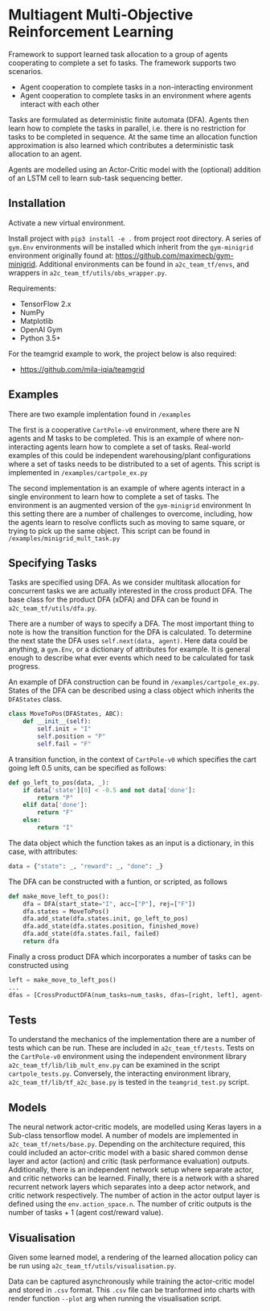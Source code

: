 # Multiagent Multi-Objective Reinforcement Learning

Framework to support learned task allocation to a group of agents 
cooperating to complete a set fo tasks. The framework supports two 
scenarios. 
* Agent cooperation to complete tasks in a non-interacting environment
* Agent cooperation to complete tasks in an environment where agents interact with each other

Tasks are formulated as deterministic finite automata (DFA). Agents then
learn how to complete the tasks in parallel, i.e. there is no restriction
for tasks to be completed in sequence. At the same time an allocation 
function approximation is also learned which contributes a deterministic
task allocation to an agent.

Agents are modelled using an Actor-Critic model with the (optional) addition of an 
LSTM cell to learn sub-task sequencing better. 

## Installation

Activate a new virtual environment. 

Install project with ```pip3 install -e .``` from project root directory.
A series of ```gym.Env``` environments will be installed which inherit from
the ```gym-minigrid``` environment originally found at:
https://github.com/maximecb/gym-minigrid. Additional environments can be found 
in ```a2c_team_tf/envs```, and wrappers in ```a2c_team_tf/utils/obs_wrapper.py```.

Requirements: 
* TensorFlow 2.x
* NumPy
* Matplotlib
* OpenAI Gym
* Python 3.5+

For the teamgrid example to work, the project below is also required:
* https://github.com/mila-iqia/teamgrid

## Examples

There are two example implentation found in ```/examples``` 

The first is a cooperative ```CartPole-v0```
environment, where there are N agents and M tasks to be completed. This is an
example of where non-interacting agents learn how to complete a set of 
tasks. Real-world examples of this could be independent warehousing/plant
configurations where a set of tasks needs to be distributed to a set of agents.
This script is implemented in ```/examples/cartpole_ex.py```


The second implementation is an example of where agents interact in a single
environment to learn how to complete a set of tasks. The environment
is an augmented version of the ```gym-minigrid``` environment
In this setting there
are a number of challenges to overcome, including, how the agents learn
to resolve conflicts such as moving to same square, or trying to pick up 
the same object. This script can be found in ```/examples/minigrid_mult_task.py```

## Specifying Tasks

Tasks are specified using DFA. As we consider multitask allocation for concurrent tasks
we are actually interested in the cross product DFA. The base class for the product DFA (xDFA)
and DFA can be found in ```a2c_team_tf/utils/dfa.py```.

There are a number of ways to specify a DFA. The most important thing to note is how the transition 
function for the DFA is calculated. To determine the next state the DFA uses 
```self.next(data, agent)```. Here data could be anything, a ```gym.Env```, or a dictionary
of attributes for example. It is general enough to describe what ever events which need to be calculated
for task progress.

An example of DFA construction can be found in ```/examples/cartpole_ex.py```.
States of the DFA can be described using a class object which inherits the 
```DFAStates``` class. 
```python
class MoveToPos(DFAStates, ABC):
    def __init__(self):
        self.init = "I"
        self.position = "P"
        self.fail = "F"
```
A transition function, in the context of ```CartPole-v0``` which specifies the
cart going left 0.5 units, can be specified as follows:
```python
def go_left_to_pos(data, _):
    if data['state'][0] < -0.5 and not data['done']:
        return "P"
    elif data['done']:
        return "F"
    else:
        return "I"
```
The data object which the function takes as an input is a dictionary, in this
case, with attributes: 
```python
data = {"state": _, "reward": _, "done": _}
```
The DFA can be constructed with a funtion, or scripted, as follows
```python
def make_move_left_to_pos():
    dfa = DFA(start_state="I", acc=["P"], rej=["F"])
    dfa.states = MoveToPos()
    dfa.add_state(dfa.states.init, go_left_to_pos)
    dfa.add_state(dfa.states.position, finished_move)
    dfa.add_state(dfa.states.fail, failed)
    return dfa
```
Finally a cross product DFA which incorporates a number of tasks can be constructed
using
```python
left = make_move_to_left_pos()
...
dfas = [CrossProductDFA(num_tasks=num_tasks, dfas=[right, left], agent=agent) for agent in range(num_agents)]
```

## Tests

To understand the mechanics of the implementation there are a number of tests
which can be run. These are included in ```a2c_team_tf/tests```. Tests on the
```CartPole-v0``` environment using the independent environment library 
```a2c_team_tf/lib/lib_mult_env.py``` can be examined in the script
```cartpole_tests.py```. Conversely, the interacting environment library, 
```a2c_team_tf/lib/tf_a2c_base.py``` is tested in the ```teamgrid_test.py``` 
script. 

## Models

The neural network actor-critic models, are modelled using Keras layers 
in a Sub-class tensorflow model. A number of models are implemented in 
```a2c_team_tf/nets/base.py```. Depending on the architecture required,
this could included an actor-critic model with a basic shared common dense
layer and actor (action) and critic (task performance evaluation) outputs.
Additionally, there is an independent network setup where separate actor, and
critic networks can be learned. Finally, there is a network with a shared 
recurrent network layers which separates into a deep actor network, and critic
network respectively. The number of action in the actor output layer is 
defined using the ```env.action_space.n```. The number of critic outputs
is the number of tasks + 1 (agent cost/reward value).

## Visualisation

Given some learned model, a rendering of the learned allocation policy can 
be run using ```a2c_team_tf/utils/visualisation.py```. 

Data can be captured asynchronously while training the actor-critic model 
and stored in ```.csv``` format. This ```.csv``` file can be tranformed 
into charts with render function ```--plot``` arg when running the 
visualisation script. 

